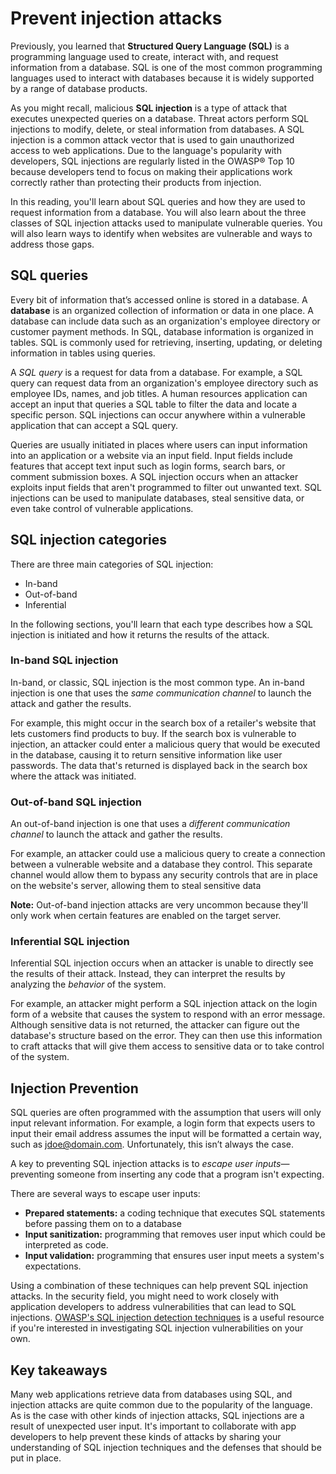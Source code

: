 # Prevent injection attacks

Previously, you learned that **Structured Query Language (SQL)** is a programming language used to create, interact with, and request information from a database. SQL is one of the most common programming languages used to interact with databases because it is widely supported by a range of database products.

As you might recall, malicious **SQL injection** is a type of attack that executes unexpected queries on a database. Threat actors perform SQL injections to modify, delete, or steal information from databases. A SQL injection is a common attack vector that is used to gain unauthorized access to web applications. Due to the language's popularity with developers, SQL injections are regularly listed in the OWASP® Top 10 because developers tend to focus on making their applications work correctly rather than protecting their products from injection.

In this reading, you'll learn about SQL queries and how they are used to request information from a database. You will also learn about the three classes of SQL injection attacks used to manipulate vulnerable queries. You will also learn ways to identify when websites are vulnerable and ways to address those gaps.

## SQL queries
Every bit of information that’s accessed online is stored in a database. A **database** is an organized collection of information or data in one place. A database can include data such as an organization's employee directory or customer payment methods. In SQL, database information is organized in tables. SQL is commonly used for retrieving, inserting, updating, or deleting information in tables using queries.

A *SQL query* is a request for data from a database. For example, a SQL query can request data from an organization's employee directory such as employee IDs, names, and job titles. A human resources application can accept an input that queries a SQL table to filter the data and locate a specific person. SQL injections can occur anywhere within a vulnerable application that can accept a SQL query.

Queries are usually initiated in places where users can input information into an application or a website via an input field. Input fields include features that accept text input such as login forms, search bars, or comment submission boxes. A SQL injection occurs when an attacker exploits input fields that aren't programmed to filter out unwanted text. SQL injections can be used to manipulate databases, steal sensitive data, or even take control of vulnerable applications.

## SQL injection categories
There are three main categories of SQL injection: 

- In-band
- Out-of-band
- Inferential

In the following sections, you'll learn that each type describes how a SQL injection is initiated and how it returns the results of the attack.

### In-band SQL injection
In-band, or classic, SQL injection is the most common type. An in-band injection is one that uses the *same communication channel* to launch the attack and gather the results.

For example, this might occur in the search box of a retailer's website that lets customers find products to buy. If the search box is vulnerable to injection, an attacker could enter a malicious query that would be executed in the database, causing it to return sensitive information like user passwords. The data that's returned is displayed back in the search box where the attack was initiated.

### Out-of-band SQL injection
An out-of-band injection is one that uses a *different communication channel* to launch the attack and gather the results.

For example, an attacker could use a malicious query to create a connection between a vulnerable website and a database they control. This separate channel would allow them to bypass any security controls that are in place on the website's server, allowing them to steal sensitive data

**Note:** Out-of-band injection attacks are very uncommon because they'll only work when certain features are enabled on the target server.

### Inferential SQL injection
Inferential SQL injection occurs when an attacker is unable to directly see the results of their attack. Instead, they can interpret the results by analyzing the *behavior* of the system.

For example, an attacker might perform a SQL injection attack on the login form of a website that causes the system to respond with an error message. Although sensitive data is not returned, the attacker can figure out the database's structure based on the error. They can then use this information to craft attacks that will give them access to sensitive data or to take control of the system.

## Injection Prevention
SQL queries are often programmed with the assumption that users will only input relevant information. For example, a login form that expects users to input their email address assumes the input will be formatted a certain way, such as jdoe@domain.com. Unfortunately, this isn’t always the case.

A key to preventing SQL injection attacks is to *escape user inputs*—preventing someone from inserting any code that a program isn't expecting.

There are several ways to escape user inputs:

- **Prepared statements:** a coding technique that executes SQL statements before passing them on to a database
- **Input sanitization:** programming that removes user input which could be interpreted as code.
- **Input validation:** programming that ensures user input meets a system's expectations.

Using a combination of these techniques can help prevent SQL injection attacks. In the security field, you might need to work closely with application developers to address vulnerabilities that can lead to SQL injections. [OWASP's SQL injection detection techniques](https://owasp.org/www-project-web-security-testing-guide/latest/4-Web_Application_Security_Testing/07-Input_Validation_Testing/05-Testing_for_SQL_Injection) is a useful resource if you're interested in investigating SQL injection vulnerabilities on your own.

## Key takeaways
Many web applications retrieve data from databases using SQL, and injection attacks are quite common due to the popularity of the language. As is the case with other kinds of injection attacks, SQL injections are a result of unexpected user input. It's important to collaborate with app developers to help prevent these kinds of attacks by sharing your understanding of SQL injection techniques and the defenses that should be put in place.
